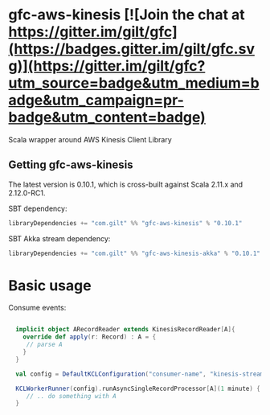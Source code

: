 # gfc-aws-kinesis [![Join the chat at https://gitter.im/gilt/gfc](https://badges.gitter.im/gilt/gfc.svg)](https://gitter.im/gilt/gfc?utm_source=badge&utm_medium=badge&utm_campaign=pr-badge&utm_content=badge)
Scala wrapper around AWS Kinesis Client Library

## Getting gfc-aws-kinesis

The latest version is 0.10.1, which is cross-built against Scala 2.11.x and 2.12.0-RC1.

SBT dependency:

```scala
libraryDependencies += "com.gilt" %% "gfc-aws-kinesis" % "0.10.1"
```

SBT Akka stream dependency:

```scala
libraryDependencies += "com.gilt" %% "gfc-aws-kinesis-akka" % "0.10.1"
```

# Basic usage

Consume events:

```scala

  implicit object ARecordReader extends KinesisRecordReader[A]{
    override def apply(r: Record) : A = {
     // parse A
    }
  }

  val config = DefaultKCLConfiguration("consumer-name", "kinesis-stream-name")

  KCLWorkerRunner(config).runAsyncSingleRecordProcessor[A](1 minute) { a: A =>
     // .. do something with A
  }
```

